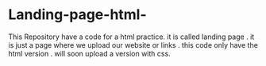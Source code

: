 # Landing-page-html-
This Repository have a code for a html practice. it is called landing page . it is just a page where we upload our website or links . this code only have the html version . will soon upload a version with css.
